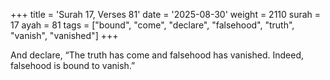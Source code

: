 +++
title = 'Surah 17, Verses 81'
date = '2025-08-30'
weight = 2110
surah = 17
ayah = 81
tags = ["bound", "come", "declare", "falsehood", "truth", "vanish", "vanished"]
+++

And declare, “The truth has come and falsehood has vanished. Indeed, falsehood is bound to vanish.”